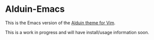 # Alduin-Emacs

This is the Emacs version of the [Alduin theme for Vim](https://github.com/AlessandroYorba/Alduin).

This is a work in progress and will have install/usage information soon.

